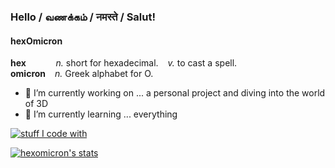 ### Hello / வணக்கம் / नमस्ते / Salut!

<!-- **hexomicron/hexOmicron** is a ✨ _special_ ✨ repository because its `README.md` (this file) appears on your GitHub profile. -->

#### hexOmicron
 
 **hex** &ensp;  &ensp;  &ensp;  &ensp; _n._ short for hexadecimal. &ensp; _v._ to cast a spell.
<br>
 **omicron**  &ensp; _n._ Greek alphabet for O. 

    
- 🔭 I’m currently working on ... a personal project and diving into the world of 3D
- 🌱 I’m currently learning ... everything



[![stuff I code with](https://github-readme-stats.vercel.app/api/top-langs/?username=hexomicron&layout=compact&custom_title=i-code-with&show_icon=true&theme=high-contrast&title_color=#b6f8e2&text_color=#476969&icon_color=#7fffd4&bg_color=#000000&hide_border=true)](https://github.com/anuraghazra/github-readme-stats)



[![hexomicron's stats](https://github-readme-stats.vercel.app/api?username=hexomicron&count_private=true&show_icons=true&theme=high-contrast&title_color=#b6f8e2&text_color=#476969&icon_color=#7fffd4&bg_color=#000000&hide_border=true&include_all_commits=true)](https://github.com/anuraghazra/github-readme-stats)

<!---
<a href="https://github.com/hexomicron/open-cs-course">
  <img align="center" src="https://github-readme-stats.vercel.app/api/pin/?username=hexomicron&repo=open-cs-course" />
</a> --->
